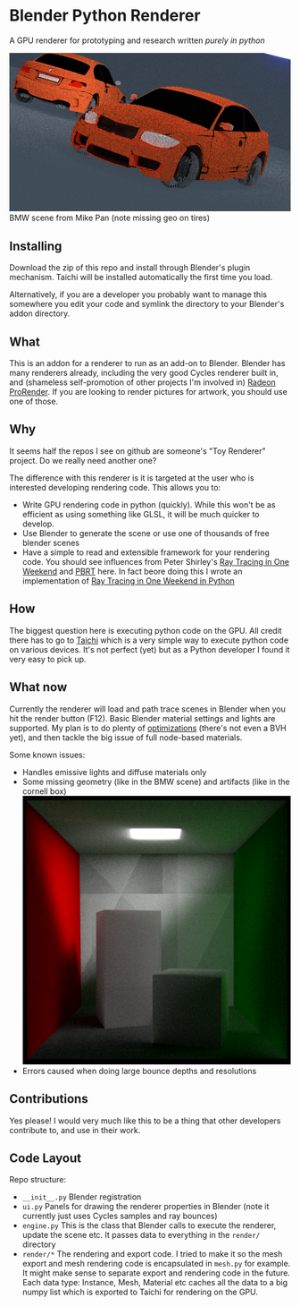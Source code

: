 # Blender Python Renderer
A GPU renderer for prototyping and research written *purely in python*

![BMW scene render!](/examples/bmw.png "BMW Scene")
BMW scene from Mike Pan (note missing geo on tires)

## Installing
Download the zip of this repo and install through Blender's plugin mechanism.  Taichi will be installed automatically the first time you load.  

Alternatively, if you are a developer you probably want to manage this somewhere you edit your code and symlink the directory to your Blender's addon directory.  

## What
This is an addon for a renderer to run as an add-on to Blender.  Blender has many renderers already, including the very good Cycles renderer built in, and (shameless self-promotion of other projects I'm involved in) [Radeon ProRender](https://github.com/GPUOpen-LibrariesAndSDKs/RadeonProRenderBlenderAddon).  If you are looking to render pictures for artwork, you should use one of those.

## Why
It seems half the repos I see on github are someone's "Toy Renderer" project. Do we really need another one?

The difference with this renderer is it is targeted at the user who is interested developing rendering code.  This allows you to:
- Write GPU rendering code in python (quickly).  While this won't be as efficient as using something like GLSL, it will be much quicker to develop.
- Use Blender to generate the scene or use one of thousands of free blender scenes
- Have a simple to read and extensible framework for your rendering code. You should see influences from Peter Shirley's [Ray Tracing in One Weekend](https://raytracing.github.io/books/RayTracingInOneWeekend.html) and [PBRT](https://www.pbrt.org) here.  In fact beore doing this I wrote an implementation of [Ray Tracing in One Weekend in Python](https://github.com/bsavery/ray-tracing-one-weekend-taichi)

## How
The biggest question here is executing python code on the GPU. All credit there has to go to [Taichi](https://github.com/taichi-dev/taichi) which is a very simple way to execute python code on various devices.  It's not perfect (yet) but as a Python developer I found it very easy to pick up.

## What now
Currently the renderer will load and path trace scenes in Blender when you hit the render button (F12).  Basic Blender material settings and lights are supported.  My plan is to do plenty of [optimizations](https://github.com/bsavery/BlenderPythonRenderer/milestone/2) (there's not even a BVH yet), and then tackle the big issue of full node-based materials.

Some known issues:  
- Handles emissive lights and diffuse materials only
- Some missing geometry (like in the BMW scene) and artifacts (like in the cornell box)
![Cornell Box Render!](/examples/cornell_box.png "Cornell Box")
- Errors caused when doing large bounce depths and resolutions

## Contributions
Yes please! I would very much like this to be a thing that other developers contribute to, and use in their work.

## Code Layout
Repo structure:
- `__init__.py` Blender registration
- `ui.py` Panels for drawing the renderer properties in Blender (note it currently just uses Cycles samples and ray bounces)
- `engine.py` This is the class that Blender calls to execute the renderer, update the scene etc.  It passes data to everything in the `render/` directory
- `render/*` The rendering and export code.  I tried to make it so the mesh export and mesh rendering code is encapsulated in `mesh.py` for example. It might make sense to separate export and rendering code in the future.  
Each data type: Instance, Mesh, Material etc caches all the data to a big numpy list which is exported to Taichi for rendering on the GPU. 
